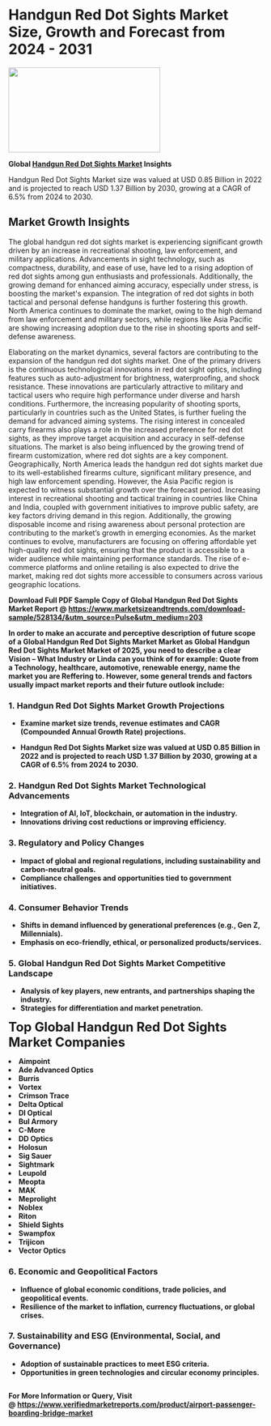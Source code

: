 <H1>Handgun Red Dot Sights Market Size, Growth and Forecast from 2024 - 2031</H1><img class="aligncenter size-medium wp-image-584254" src="https://thirdeyenews.in/wp-content/uploads/2024/09/Global-Market-Research-300x168.jpeg" alt="" width="300" height="168" /><p><strong>Global&nbsp;<a href="https://www.marketsizeandtrends.com/download-sample/528134/&amp;utm_source=Pulse&amp;utm_medium=203">Handgun Red Dot Sights Market</a> Insights</strong></p><p>Handgun Red Dot Sights Market size was valued at USD 0.85 Billion in 2022 and is projected to reach USD 1.37 Billion by 2030, growing at a CAGR of 6.5% from 2024 to 2030.</p><p><h2>Market Growth Insights</h2> <p>The global handgun red dot sights market is experiencing significant growth driven by an increase in recreational shooting, law enforcement, and military applications. Advancements in sight technology, such as compactness, durability, and ease of use, have led to a rising adoption of red dot sights among gun enthusiasts and professionals. Additionally, the growing demand for enhanced aiming accuracy, especially under stress, is boosting the market's expansion. The integration of red dot sights in both tactical and personal defense handguns is further fostering this growth. North America continues to dominate the market, owing to the high demand from law enforcement and military sectors, while regions like Asia Pacific are showing increasing adoption due to the rise in shooting sports and self-defense awareness.</p> <p><strong></strong></p> <p>Elaborating on the market dynamics, several factors are contributing to the expansion of the handgun red dot sights market. One of the primary drivers is the continuous technological innovations in red dot sight optics, including features such as auto-adjustment for brightness, waterproofing, and shock resistance. These innovations are particularly attractive to military and tactical users who require high performance under diverse and harsh conditions. Furthermore, the increasing popularity of shooting sports, particularly in countries such as the United States, is further fueling the demand for advanced aiming systems. The rising interest in concealed carry firearms also plays a role in the increased preference for red dot sights, as they improve target acquisition and accuracy in self-defense situations. The market is also being influenced by the growing trend of firearm customization, where red dot sights are a key component. Geographically, North America leads the handgun red dot sights market due to its well-established firearms culture, significant military presence, and high law enforcement spending. However, the Asia Pacific region is expected to witness substantial growth over the forecast period. Increasing interest in recreational shooting and tactical training in countries like China and India, coupled with government initiatives to improve public safety, are key factors driving demand in this region. Additionally, the growing disposable income and rising awareness about personal protection are contributing to the market’s growth in emerging economies. As the market continues to evolve, manufacturers are focusing on offering affordable yet high-quality red dot sights, ensuring that the product is accessible to a wider audience while maintaining performance standards. The rise of e-commerce platforms and online retailing is also expected to drive the market, making red dot sights more accessible to consumers across various geographic locations.</p> <p><strong></p><p><span class=""><strong>Download Full PDF Sample Copy of Global Handgun Red Dot Sights Market Report</strong> @ <a href="https://www.marketsizeandtrends.com/download-sample/528134/&amp;utm_source=Pulse&amp;utm_medium=203" target="_blank">https://www.marketsizeandtrends.com/download-sample/528134/&amp;utm_source=Pulse&amp;utm_medium=203</a></span></p><p>In order to make an accurate and perceptive description of future scope of a Global&nbsp;Handgun Red Dot Sights Market Market as Global&nbsp;Handgun Red Dot Sights Market Market of 2025, you need to describe a clear Vision &ndash; What Industry or Linda can you think of for example: Quote from a Technology, healthcare, automotive, renewable energy, name the market you are Reffering to. However, some general trends and factors usually impact market reports and their future outlook include:</p><h3>1.&nbsp;<strong>Handgun Red Dot Sights Market Growth Projections</strong></h3><ul><li>Examine market size trends, revenue estimates and CAGR (Compounded Annual Growth Rate) projections.</li><li><p>Handgun Red Dot Sights Market size was valued at USD 0.85 Billion in 2022 and is projected to reach USD 1.37 Billion by 2030, growing at a CAGR of 6.5% from 2024 to 2030.</p></li></ul><h3>2.&nbsp;<strong>Handgun Red Dot Sights Market Technological Advancements</strong></h3><ul><li>Integration of AI, IoT, blockchain, or automation in the industry.</li><li>Innovations driving cost reductions or improving efficiency.</li></ul><h3>3.&nbsp;<strong>Regulatory and Policy Changes</strong></h3><ul><li>Impact of global and regional regulations, including sustainability and carbon-neutral goals.</li><li>Compliance challenges and opportunities tied to government initiatives.</li></ul><h3>4.&nbsp;<strong>Consumer Behavior Trends</strong></h3><ul><li>Shifts in demand influenced by generational preferences (e.g., Gen Z, Millennials).</li><li>Emphasis on eco-friendly, ethical, or personalized products/services.</li></ul><h3>5.&nbsp;<strong>Global Handgun Red Dot Sights Market Competitive Landscape</strong></h3><ul><li>Analysis of key players, new entrants, and partnerships shaping the industry.</li><li>Strategies for differentiation and market penetration.</li></ul><p data-pm-slice="1 1 []"><span style="color: inherit; font-family: inherit; font-size: 25px;">Top Global Handgun Red Dot Sights Market Companies</span></p><div class="" data-test-id=""><p><li>Aimpoint</li><li> Ade Advanced Optics</li><li> Burris</li><li> Vortex</li><li> Crimson Trace</li><li> Delta Optical</li><li> DI Optical</li><li> Bul Armory</li><li> C-More</li><li> DD Optics</li><li> Holosun</li><li> Sig Sauer</li><li> Sightmark</li><li> Leupold</li><li> Meopta</li><li> MAK</li><li> Meprolight</li><li> Noblex</li><li> Riton</li><li> Shield Sights</li><li> Swampfox</li><li> Trijicon</li><li> Vector Optics</li></p></div><h3>6.&nbsp;<strong>Economic and Geopolitical Factors</strong></h3><ul><li>Influence of global economic conditions, trade policies, and geopolitical events.</li><li>Resilience of the market to inflation, currency fluctuations, or global crises.</li></ul><h3>7.&nbsp;<strong>Sustainability and ESG (Environmental, Social, and Governance)</strong></h3><ul><li>Adoption of sustainable practices to meet ESG criteria.</li><li>Opportunities in green technologies and circular economy principles.</li></ul><h2><strong style="font-size: 14px;">For More Information or Query, Visit @&nbsp;</strong><a style="background-color: #ffffff; font-size: 14px;" href="https://www.marketsizeandtrends.com/report/handgun-red-dot-sights-market/" target="_blank">https://www.verifiedmarketreports.com/product/airport-passenger-boarding-bridge-market</a></h2>
